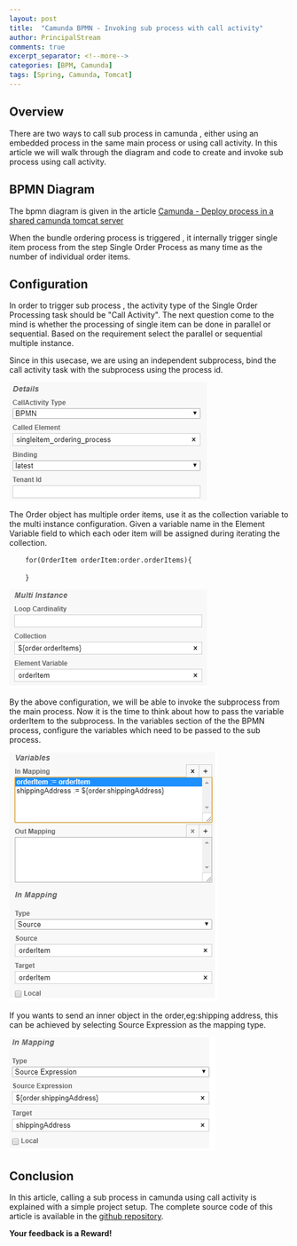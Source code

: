 ```yaml
---
layout: post
title:  "Camunda BPMN - Invoking sub process with call activity"
author: PrincipalStream
comments: true
excerpt_separator: <!--more-->
categories: [BPM, Camunda]
tags: [Spring, Camunda, Tomcat]
---
```


## Overview
There are two ways to call sub process in camunda , either using an embedded process in the same main process or using call activity. In this article we will walk through the diagram and code to create and invoke sub process using call activity.

## BPMN Diagram

The bpmn diagram is given in the article [Camunda - Deploy process in a shared camunda tomcat server](./deploy-bpmn-process-in-camunda-tomcat.html)

When the bundle ordering process is triggered , it internally trigger single item process from the step Single Order Process as many time as the number of individual order items.

## Configuration

In order to trigger sub process , the activity type of the Single Order Processing task should be "Call Activity". The next question come to the mind is whether the processing of single item can be done in parallel or sequential. Based on the requirement select the parallel or sequential multiple instance.

Since in this usecase, we are using an independent subprocess, bind the call activity task with the subprocess using the process id.

![](/assets/img/bpmn/bpmn_call_activity_settings.png)

The Order object has multiple order items, use it as the collection variable to the multi instance configuration. Given a variable name in the Element Variable field to which each oder item will be assigned during iterating the collection.

        for(OrderItem orderItem:order.orderItems){

        }

![](/assets/img/bpmn/call_activity_multi_instance.png)

By the above configuration, we will be able to invoke the subprocess from the main process. Now it is the time to think about how to pass the variable orderItem to the subprocess. 
In the variables section of the the BPMN process, configure the variables which need to be passed to the sub process.

![](/assets/img/bpmn/call_activity_variables.png)

If you wants to send an inner object in the order,eg:shipping address, this can be achieved by selecting Source Expression as the mapping type.

![](/assets/img/bpmn/call_activity_variables_mapping.png)


## Conclusion

In this article, calling a sub process in camunda using call activity is explained with a simple project setup. The complete source code of this article is available in the [github repository](https://github.com/asyncstream/bundle-ordering-bpm).

__**Your feedback is a Reward!**__
